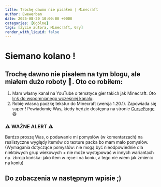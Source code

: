 ```yaml
---
title: Trochę dawno nie pisałem | Minecraft 
author: Ewewerban
date: 2025-08-20 10:00:00 +0000
categories: [Ogólne]
tags: [Życie autora, Minecraft, Gry]
render_with_liquid: false
---
```

# Siemano kolano !
## Trochę dawno nie pisałem na tym blogu, ale miałem dużo roboty 🥱. Oto co robiłem:
1. Mam własny kanał na YouTube o tematyce gier takich jak Minecraft. Oto [link do wspomnianego wcześniej kanału](https://YouTube.com/@Ewewerban).
2. Robię własną paczkę tekstur do Minecraft (wersja 1.20.1). Zapowiada się super ! Powiadomię Was, kiedy będzie dostępna na stronie [CurseForge](https://CurseForge.com) 😄
### ⚠️ WAŻNE ALERT ⚠️
Bardzo proszę Was, o podawanie mi pomysłów (w komentarzach) na realistyczne wyglądy itemów do texture packa bo mam mało pomysłów. (Wymagania dotyczące pomysłów: nie mogą być nieodpowiednie dla niektówych grup wiekowych + nie może występować w innych wariantach np. zbroja końska: jako item w ręce i na koniu, a tego nie wiem jak zmienić na koniu)
## Do zobaczenia w następnym wpisie ;)
